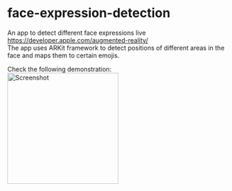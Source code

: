 # face-expression-detection
An app to detect different face expressions live
https://developer.apple.com/augmented-reality/ <br />
The app uses ARKit framework to detect positions of different areas in the face and maps them to certain emojis. <br />

Check the following demonstration: <br />
<img src="face-expression.gif" alt="Screenshot" width="250">

